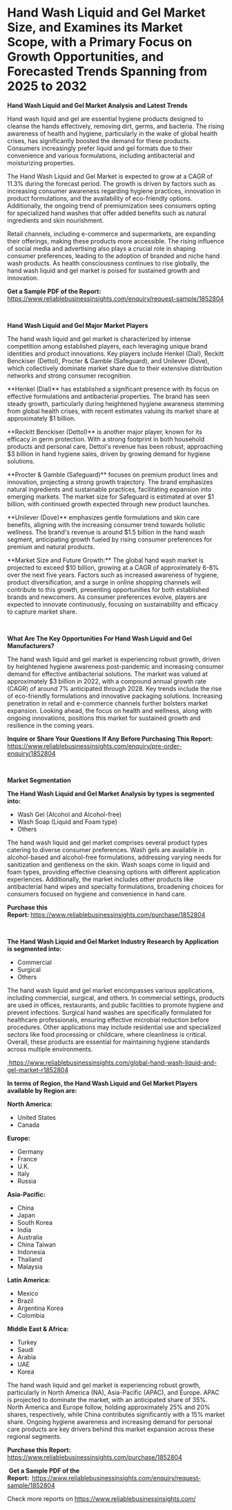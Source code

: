 <p><h1>Hand Wash Liquid and Gel Market Size, and Examines its Market Scope, with a Primary Focus on Growth Opportunities, and Forecasted Trends Spanning from 2025 to 2032</h1></p><p><strong>Hand Wash Liquid and Gel Market Analysis and Latest Trends</strong></p>
<p><p>Hand wash liquid and gel are essential hygiene products designed to cleanse the hands effectively, removing dirt, germs, and bacteria. The rising awareness of health and hygiene, particularly in the wake of global health crises, has significantly boosted the demand for these products. Consumers increasingly prefer liquid and gel formats due to their convenience and various formulations, including antibacterial and moisturizing properties.</p><p>The Hand Wash Liquid and Gel Market is expected to grow at a CAGR of 11.3% during the forecast period. The growth is driven by factors such as increasing consumer awareness regarding hygiene practices, innovation in product formulations, and the availability of eco-friendly options. Additionally, the ongoing trend of premiumization sees consumers opting for specialized hand washes that offer added benefits such as natural ingredients and skin nourishment.</p><p>Retail channels, including e-commerce and supermarkets, are expanding their offerings, making these products more accessible. The rising influence of social media and advertising also plays a crucial role in shaping consumer preferences, leading to the adoption of branded and niche hand wash products. As health consciousness continues to rise globally, the hand wash liquid and gel market is poised for sustained growth and innovation.</p></p>
<p><strong>Get a Sample PDF of the Report:&nbsp;</strong> <a href="https://www.reliablebusinessinsights.com/enquiry/request-sample/1852804?utm_campaign=2393&utm_medium=2&utm_source=Github&utm_content=ia&utm_term=10022025&utm_id=hand-wash-liquid-and-gel">https://www.reliablebusinessinsights.com/enquiry/request-sample/1852804</a></p>
<p>&nbsp;</p>
<p><strong>Hand Wash Liquid and Gel Major Market Players</strong></p>
<p><p>The hand wash liquid and gel market is characterized by intense competition among established players, each leveraging unique brand identities and product innovations. Key players include Henkel (Dial), Reckitt Benckiser (Dettol), Procter & Gamble (Safeguard), and Unilever (Dove), which collectively dominate market share due to their extensive distribution networks and strong consumer recognition.</p><p>**Henkel (Dial)** has established a significant presence with its focus on effective formulations and antibacterial properties. The brand has seen steady growth, particularly during heightened hygiene awareness stemming from global health crises, with recent estimates valuing its market share at approximately $1 billion. </p><p>**Reckitt Benckiser (Dettol)** is another major player, known for its efficacy in germ protection. With a strong footprint in both household products and personal care, Dettol's revenue has been robust, approaching $3 billion in hand hygiene sales, driven by growing demand for hygiene solutions.</p><p>**Procter & Gamble (Safeguard)** focuses on premium product lines and innovation, projecting a strong growth trajectory. The brand emphasizes natural ingredients and sustainable practices, facilitating expansion into emerging markets. The market size for Safeguard is estimated at over $1 billion, with continued growth expected through new product launches.</p><p>**Unilever (Dove)** emphasizes gentle formulations and skin care benefits, aligning with the increasing consumer trend towards holistic wellness. The brand's revenue is around $1.5 billion in the hand wash segment, anticipating growth fueled by rising consumer preferences for premium and natural products.</p><p>**Market Size and Future Growth:** The global hand wash market is projected to exceed $10 billion, growing at a CAGR of approximately 6-8% over the next five years. Factors such as increased awareness of hygiene, product diversification, and a surge in online shopping channels will contribute to this growth, presenting opportunities for both established brands and newcomers. As consumer preferences evolve, players are expected to innovate continuously, focusing on sustainability and efficacy to capture market share.</p></p>
<p>&nbsp;</p>
<p><strong>What Are The Key Opportunities For Hand Wash Liquid and Gel Manufacturers?</strong></p>
<p><p>The hand wash liquid and gel market is experiencing robust growth, driven by heightened hygiene awareness post-pandemic and increasing consumer demand for effective antibacterial solutions. The market was valued at approximately $3 billion in 2022, with a compound annual growth rate (CAGR) of around 7% anticipated through 2028. Key trends include the rise of eco-friendly formulations and innovative packaging solutions. Increasing penetration in retail and e-commerce channels further bolsters market expansion. Looking ahead, the focus on health and wellness, along with ongoing innovations, positions this market for sustained growth and resilience in the coming years.</p></p>
<p><strong>Inquire or Share Your Questions If Any Before Purchasing This Report:</strong> <a href="https://www.reliablebusinessinsights.com/enquiry/pre-order-enquiry/1852804?utm_campaign=2393&utm_medium=2&utm_source=Github&utm_content=ia&utm_term=10022025&utm_id=hand-wash-liquid-and-gel">https://www.reliablebusinessinsights.com/enquiry/pre-order-enquiry/1852804</a></p>
<p>&nbsp;</p>
<p><strong>Market Segmentation</strong></p>
<p><strong>The Hand Wash Liquid and Gel Market Analysis by types is segmented into:</strong></p>
<p><ul><li>Wash Gel (Alcohol and Alcohol-free)</li><li>Wash Soap (Liquid and Foam type)</li><li>Others</li></ul></p>
<p><p>The hand wash liquid and gel market comprises several product types catering to diverse consumer preferences. Wash gels are available in alcohol-based and alcohol-free formulations, addressing varying needs for sanitization and gentleness on the skin. Wash soaps come in liquid and foam types, providing effective cleansing options with different application experiences. Additionally, the market includes other products like antibacterial hand wipes and specialty formulations, broadening choices for consumers focused on hygiene and convenience in hand care.</p></p>
<p><strong>Purchase this Report:&nbsp;</strong><a href="https://www.reliablebusinessinsights.com/purchase/1852804?utm_campaign=2393&utm_medium=2&utm_source=Github&utm_content=ia&utm_term=10022025&utm_id=hand-wash-liquid-and-gel">https://www.reliablebusinessinsights.com/purchase/1852804</a></p>
<p>&nbsp;</p>
<p><strong>The Hand Wash Liquid and Gel Market Industry Research by Application is segmented into:</strong></p>
<p><ul><li>Commercial</li><li>Surgical</li><li>Others</li></ul></p>
<p><p>The hand wash liquid and gel market encompasses various applications, including commercial, surgical, and others. In commercial settings, products are used in offices, restaurants, and public facilities to promote hygiene and prevent infections. Surgical hand washes are specifically formulated for healthcare professionals, ensuring effective microbial reduction before procedures. Other applications may include residential use and specialized sectors like food processing or childcare, where cleanliness is critical. Overall, these products are essential for maintaining hygiene standards across multiple environments.</p></p>
<p><a href="https://www.reliablebusinessinsights.com/global-hand-wash-liquid-and-gel-market-r1852804?utm_campaign=2393&utm_medium=2&utm_source=Github&utm_content=ia&utm_term=10022025&utm_id=hand-wash-liquid-and-gel">&nbsp;https://www.reliablebusinessinsights.com/global-hand-wash-liquid-and-gel-market-r1852804</a></p>
<p><strong>In terms of Region, the Hand Wash Liquid and Gel Market Players available by Region are:</strong></p>
<p>
    <p> <strong> North America: </strong>
        <ul>
            <li>United States</li>
            <li>Canada</li>
        </ul>
        </p> 
    <p> <strong> Europe: </strong>
        <ul>
            <li>Germany</li>
            <li>France</li>
            <li>U.K.</li>
            <li>Italy</li>
            <li>Russia</li>
        </ul>
        </p> 
    <p> <strong> Asia-Pacific: </strong>
        <ul>
            <li>China</li>
            <li>Japan</li>
            <li>South Korea</li>
            <li>India</li>
            <li>Australia</li>
            <li>China Taiwan</li>
            <li>Indonesia</li>
            <li>Thailand</li>
            <li>Malaysia</li>
        </ul>
        </p> 
    <p> <strong> Latin America: </strong>
        <ul>
            <li>Mexico</li>
            <li>Brazil</li>
            <li>Argentina Korea</li>
            <li>Colombia</li>
        </ul>
        </p> 
    <p> <strong> Middle East & Africa: </strong>
        <ul>
            <li>Turkey</li>
            <li>Saudi</li>
            <li>Arabia</li>
            <li>UAE</li>
            <li>Korea</li>
        </ul>
    </p>
    </p>
<p><p>The hand wash liquid and gel market is experiencing robust growth, particularly in North America (NA), Asia-Pacific (APAC), and Europe. APAC is projected to dominate the market, with an anticipated share of 35%. North America and Europe follow, holding approximately 25% and 20% shares, respectively, while China contributes significantly with a 15% market share. Ongoing hygiene awareness and increasing demand for personal care products are key drivers behind this market expansion across these regional segments.</p></p>
<p><strong>Purchase this Report: </strong><a href="https://www.reliablebusinessinsights.com/purchase/1852804?utm_campaign=2393&utm_medium=2&utm_source=Github&utm_content=ia&utm_term=10022025&utm_id=hand-wash-liquid-and-gel">https://www.reliablebusinessinsights.com/purchase/1852804</a></p>
<p>&nbsp;<strong>Get a Sample PDF of the Report:&nbsp;&nbsp;</strong><a href="https://www.reliablebusinessinsights.com/enquiry/request-sample/1852804?utm_campaign=2393&utm_medium=2&utm_source=Github&utm_content=ia&utm_term=10022025&utm_id=hand-wash-liquid-and-gel">https://www.reliablebusinessinsights.com/enquiry/request-sample/1852804</a></p>
<p><strong></strong></p>
<p>Check more reports on <a href="https://www.reliablebusinessinsights.com/?utm_campaign=2393&utm_medium=2&utm_source=Github&utm_content=ia&utm_term=10022025&utm_id=hand-wash-liquid-and-gel">https://www.reliablebusinessinsights.com/</a></p>